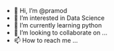 - 👋 Hi, I’m @pramod
- 👀 I’m interested in Data Science
- 🌱 I’m currently learning python
- 💞️ I’m looking to collaborate on ...
- 📫 How to reach me ...

<!---
pramodlcool/pramodlcool is a ✨ special ✨ repository because its `README.md` (this file) appears on your GitHub profile.
You can click the Preview link to take a look at your changes.
--->
